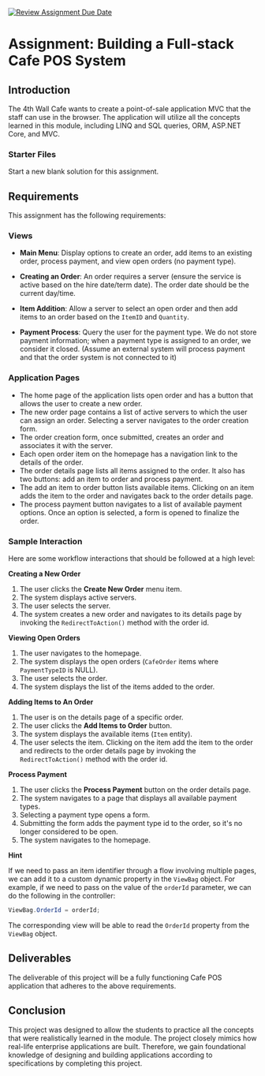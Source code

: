 [![Review Assignment Due Date](https://classroom.github.com/assets/deadline-readme-button-22041afd0340ce965d47ae6ef1cefeee28c7c493a6346c4f15d667ab976d596c.svg)](https://classroom.github.com/a/knUB5TZf)
# Assignment: Building a Full-stack Cafe POS System

## Introduction

The 4th Wall Cafe wants to create a point-of-sale application MVC that the staff can use in the browser. The application will utilize all the concepts learned in this module, including LINQ and SQL queries, ORM, ASP.NET Core, and MVC.

### Starter Files

Start a new blank solution for this assignment.

## Requirements

This assignment has the following requirements:

### Views

- **Main Menu**: Display options to create an order, add items to an existing order, process payment, and view open orders (no payment type).

- **Creating an Order**: An order requires a server (ensure the service is active based on the hire date/term date). The order date should be the current day/time.

- **Item Addition**: Allow a server to select an open order and then add items to an order based on the `ItemID` and `Quantity`.

- **Payment Process**: Query the user for the payment type. We do not store payment information; when a payment type is assigned to an order, we consider it closed. (Assume an external system will process payment and that the order system is not connected to it)

### Application Pages

* The home page of the application lists open order and has a button that allows the user to create a new order.
* The new order page contains a list of active servers to which the user can assign an order. Selecting a server navigates to the order creation form.
* The order creation form, once submitted, creates an order and associates it with the server.
* Each open order item on the homepage has a navigation link to the details of the order.
* The order details page lists all items assigned to the order. It also has two buttons: add an item to order and process payment.
* The add an item to order button lists available items. Clicking on an item adds the item to the order and navigates back to the order details page.
* The process payment button navigates to a list of available payment options. Once an option is selected, a form is opened to finalize the order.

### Sample Interaction

Here are some workflow interactions that should be followed at a high level:

**Creating a New Order**

1. The user clicks the **Create New Order** menu item.
2. The system displays active servers.
3. The user selects the server.
4. The system creates a new order and navigates to its details page by invoking the `RedirectToAction()` method with the order id.

**Viewing Open Orders**

1. The user navigates to the homepage.
2. The system displays the open orders (`CafeOrder` items where `PaymentTypeID` is NULL).
3. The user selects the order.
4. The system displays the list of the items added to the order.

**Adding Items to An Order**

1. The user is on the details page of a specific order.
2. The user clicks the **Add Items to Order** button.
3. The system displays the available items (`Item` entity).
4. The user selects the item. Clicking on the item add the item to the order and redirects to the order details page by invoking the `RedirectToAction()` method with the order id.

**Process Payment**

1. The user clicks the **Process Payment** button on the order details page.
2. The system navigates to a page that displays all available payment types.
3. Selecting a payment type opens a form.
4. Submitting the form adds the payment type id to the order, so it's no longer considered to be open.
5. The system navigates to the homepage.

**Hint**

If we need to pass an item identifier through a flow involving multiple pages, we can add it to a custom dynamic property in the `ViewBag` object. For example, if we need to pass on the value of the `orderId` parameter, we can do the following in the controller:

```csharp
ViewBag.OrderId = orderId;
```

The corresponding view will be able to read the `OrderId` property from the `ViewBag` object.

## Deliverables

The deliverable of this project will be a fully functioning Cafe POS application that adheres to the above requirements.

## Conclusion

This project was designed to allow the students to practice all the concepts that were realistically learned in the module. The project closely mimics how real-life enterprise applications are built. Therefore, we gain foundational knowledge of designing and building applications according to specifications by completing this project.

